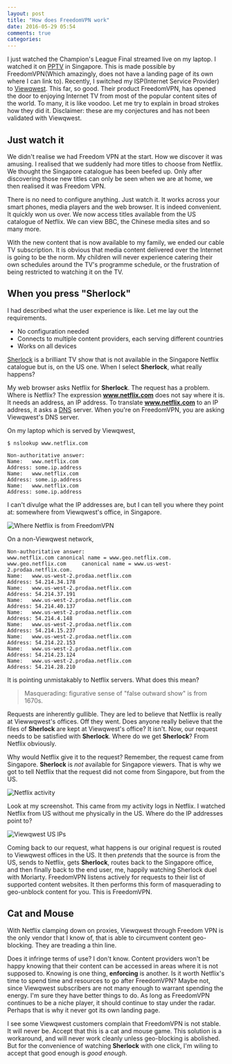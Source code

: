 ```yaml
---
layout: post
title: "How does FreedomVPN work"
date: 2016-05-29 05:54
comments: true
categories:
---
```


I just watched the Champion's League Final streamed live on my laptop. I watched it on [PPTV](http://www.pptv.com/) in Singapore. This is made possible by FreedomVPN(Which amazingly, does not have a landing page of its own where I can link to). Recently, I switched my ISP(Internet Service Provider) to [Viewqwest](http://www.viewqwest.com/). This far, so good. Their product FreedomVPN, has opened the door to enjoying Internet TV from most of the popular content sites of the world. To many, it is like voodoo. Let me try to explain in broad strokes how they did it. Disclaimer: these are my conjectures and has not been validated with Viewqwest.

<!-- more -->

## Just watch it

We didn't realise we had Freedom VPN at the start. How we discover it was amusing. I realised that we suddenly had more titles to choose from Netflix. We thought the Singapore catalogue has been beefed up. Only after discovering those new titles can only be seen when we are at home, we then realised it was Freedom VPN.

There is no need to configure anything. Just watch it. It works across your smart phones, media players and the web browser. It is indeed convenient. It quickly won us over. We now access titles available from the US catalogue of Netflix. We can view BBC, the Chinese media sites and so many more.

With the new content that is now available to my family, we ended our cable TV subscription. It is obvious that media content delivered over the Internet is going to be the norm. My children will never experience catering their own schedules around the TV's programme schedule, or the frustration of being restricted to watching it on the TV.

## When you press "Sherlock"

I had described what the user experience is like. Let me lay out the requirements.

- No configuration needed
- Connects to multiple content providers, each serving different countries
- Works on all devices

[Sherlock](http://www.imdb.com/title/tt1475582/) is a brilliant TV show that is not available in the Singapore Netflix catalogue but is, on the US one. When I select __Sherlock__, what really happens?

My web browser asks Netflix for __Sherlock__. The request has a problem. Where is Netflix? The expression __www.netflix.com__ does not say where it is. It needs an address, an IP address. To translate __www.netflix.com__ to an IP address, it asks a [DNS](https://en.wikipedia.org/wiki/Domain_Name_System) server. When you're on FreedomVPN, you are asking Viewqwest's DNS server.

On my laptop which is served by Viewqwest,

```
$ nslookup www.netflix.com

Non-authoritative answer:
Name:   www.netflix.com
Address: some.ip.address
Name:   www.netflix.com
Address: some.ip.address
Name:   www.netflix.com
Address: some.ip.address
```

I can't divulge what the IP addresses are, but I can tell you where they point at: somewhere from Viewqwest's office, in Singapore.

![Where Netflix is from FreedomVPN](https://s3.amazonaws.com/static.liangzan.net/blog/singapore_netflix_lookup.png)

On a non-Viewqwest network,

```
Non-authoritative answer:
www.netflix.com canonical name = www.geo.netflix.com.
www.geo.netflix.com     canonical name = www.us-west-2.prodaa.netflix.com.
Name:   www.us-west-2.prodaa.netflix.com
Address: 54.214.34.178
Name:   www.us-west-2.prodaa.netflix.com
Address: 54.214.37.191
Name:   www.us-west-2.prodaa.netflix.com
Address: 54.214.40.137
Name:   www.us-west-2.prodaa.netflix.com
Address: 54.214.4.148
Name:   www.us-west-2.prodaa.netflix.com
Address: 54.214.15.237
Name:   www.us-west-2.prodaa.netflix.com
Address: 54.214.22.153
Name:   www.us-west-2.prodaa.netflix.com
Address: 54.214.23.124
Name:   www.us-west-2.prodaa.netflix.com
Address: 54.214.28.210
```

It is pointing unmistakably to Netflix servers. What does this mean?

> Masquerading: figurative sense of "false outward show" is from 1670s.

Requests are inherently gullible. They are led to believe that Netflix is really at Viewwqwest's offices. Off they went. Does anyone really believe that the files of __Sherlock__ are kept at Viewqwest's office? It isn't. Now, our request needs to be satisfied with __Sherlock__. Where do we get __Sherlock__? From Netflix obviously.

Why would Netflix give it to the request? Remember, the request came from Singapore. __Sherlock__ is _not_ available for Singapore viewers. That is why we got to tell Netflix that the request did not come from Singapore, but from the US.

![Netflix activity](https://s3.amazonaws.com/static.liangzan.net/blog/netflix-access-activity.png)

Look at my screenshot. This came from my activity logs in Netflix. I watched Netflix from US without me physically in the US. Where do the IP addresses point to?

![Viewqwest US IPs](https://s3.amazonaws.com/static.liangzan.net/blog/viewqwest-us-ip.png)

Coming back to our request, what happens is our original request is routed to Viewqwest offices in the US. It then _pretends_ that the source is from the US, sends to Netflix, gets __Sherlock__, routes back to the Singapore office, and then finally back to the end user, me, happily watching Sherlock duel with Moriarty. FreedomVPN listens actively for requests to their list of supported content websites. It then performs this form of masquerading to geo-unblock content for you. This is FreedomVPN.

## Cat and Mouse

With Netflix clamping down on proxies, Viewqwest through Freedom VPN is the only vendor that I know of, that is able to circumvent content geo-blocking. They are treading a thin line.

Does it infringe terms of use? I don't know. Content providers won't be happy knowing that their content can be accessed in areas where it is not supposed to. Knowing is one thing, __enforcing__ is another. Is it worth Netflix's time to spend time and resources to go after FreedomVPN? Maybe not, since Viewqwest subscribers are not many enough to warrant spending the energy. I'm sure they have better things to do. As long as FreedomVPN continues to be a niche player, it should continue to stay under the radar. Perhaps that is why it never got its own landing page.

I see some Viewqwest customers complain that FreedomVPN is not stable. It will never be. Accept that this is a cat and mouse game. This solution is a workaround, and will never work cleanly unless geo-blocking is abolished. But for the convenience of watching __Sherlock__ with one click, I'm wiling to accept that good enough is _good enough_.
